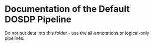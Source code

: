 # Documentation of the Default DOSDP Pipeline

Do not put data into this folder - use the all-annotations or logical-only pipelines.
